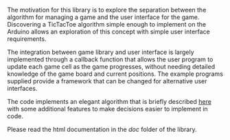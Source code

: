 The motivation for this library is to explore the separation between the algorithm for managing a game and the user interface for the game. Discovering a TicTacToe algorithm simple enough to implement on the Arduino allows an exploration of this concept with simple user interface requirements.

The integration between game library and user interface is largely implemented through a callback function that allows the user program to update each game cell as the game progresses, without needing detailed knowledge of the game board and current positions. The example programs supplied provide a framework that can be changed for alternative user interfaces.

The code implements an elegant algorithm that is briefly described [here](http://www.omnimaga.org/math-and-science/tic-tac-toe-algorithm/) with some additional features to make decisions easier to implement in code. 

Please read the html documentation in the _doc_ folder of the library.